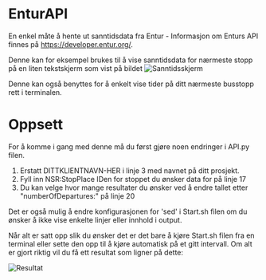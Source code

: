 # EnturAPI
En enkel måte å hente ut sanntidsdata fra Entur - Informasjon om Enturs API finnes på https://developer.entur.org/.

Denne kan for eksempel brukes til å vise sanntidsdata for nærmeste stopp på en liten tekstskjerm som vist på bildet 
![Sanntidsskjerm](https://user-images.githubusercontent.com/63880823/115404858-000be500-a1ee-11eb-8160-c1fb37445f89.jpg)

Denne kan også benyttes for å enkelt vise tider på ditt nærmeste busstopp rett i terminalen.

# Oppsett
For å komme i gang med denne må du først gjøre noen endringer i API.py filen.
1. Erstatt DITTKLIENTNAVN-HER i linje 3 med navnet på ditt prosjekt.
2. Fyll inn NSR:StopPlace IDen for stoppet du ønsker data for på linje 17
3. Du kan velge hvor mange resultater du ønsker ved å endre tallet etter "numberOfDepartures:" på linje 20

Det er også mulig å endre konfigurasjonen for 'sed' i Start.sh filen om du ønsker å ikke vise enkelte linjer eller innhold i output.

Når alt er satt opp slik du ønsker det er det bare å kjøre Start.sh filen fra en terminal eller sette den opp til å kjøre automatisk på et gitt intervall.
Om alt er gjort riktig vil du få ett resultat som ligner på dette:

![Resultat](https://user-images.githubusercontent.com/63880823/115406525-8ffe5e80-a1ef-11eb-80c9-1bf59fd22d06.png)
